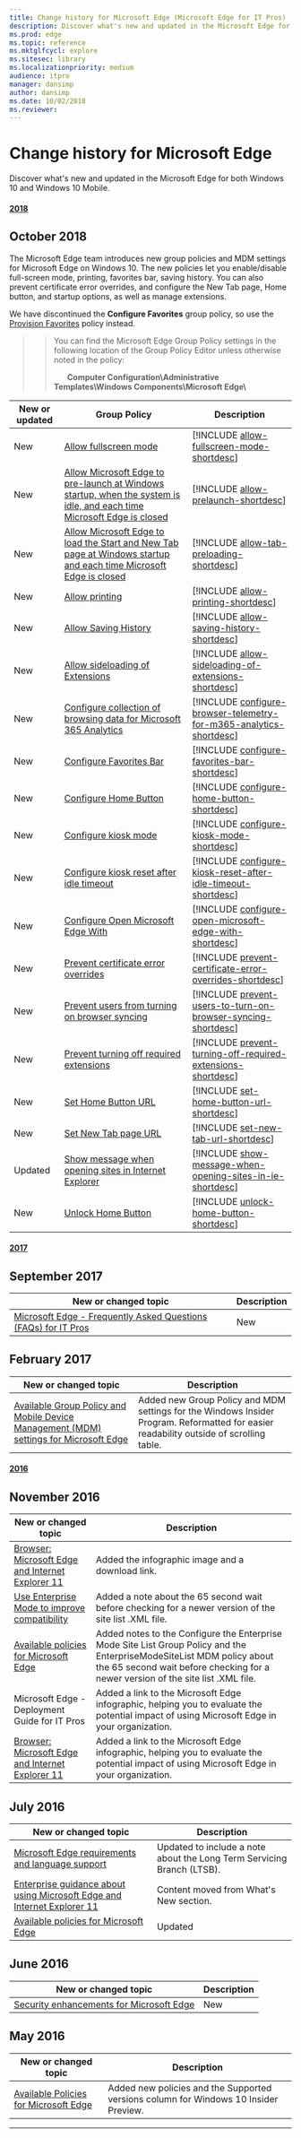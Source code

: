 ```yaml
---
title: Change history for Microsoft Edge (Microsoft Edge for IT Pros)
description: Discover what's new and updated in the Microsoft Edge for both Windows 10 and Windows 10 Mobile.
ms.prod: edge
ms.topic: reference
ms.mktglfcycl: explore
ms.sitesec: library
ms.localizationpriority: medium
audience: itpro
manager: dansimp
author: dansimp
ms.date: 10/02/2018
ms.reviewer: 
---
```


# Change history for Microsoft Edge
Discover what's new and updated in the Microsoft Edge for both Windows 10 and Windows 10 Mobile.


#### [2018](#tab/2018/)
## October 2018

The Microsoft Edge team introduces new group policies and MDM settings for Microsoft Edge on Windows 10. The new policies let you enable/disable
full-screen mode, printing, favorites bar, saving history. You can also prevent certificate error overrides, and configure the New Tab page, Home button, and startup options, as well as manage extensions. 

We have discontinued the **Configure Favorites** group policy, so use the [Provision Favorites](available-policies.md#provision-favorites) policy instead.

>>You can find the Microsoft Edge Group Policy settings in the following location of the Group Policy Editor unless otherwise noted in the policy:
>>
>>&nbsp;&nbsp;&nbsp;&nbsp;&nbsp;&nbsp;**Computer Configuration\\Administrative Templates\\Windows Components\\Microsoft Edge\\**



| **New or updated** |                                                                                                                                   **Group Policy**                                                                                                                                    |                                                               **Description**                                                                |
|--------------------|---------------------------------------------------------------------------------------------------------------------------------------------------------------------------------------------------------------------------------------------------------------------------------------|----------------------------------------------------------------------------------------------------------------------------------------------|
|        New         |                                                                                            [Allow fullscreen mode](group-policies/browser-settings-management-gp.md#allow-fullscreen-mode)                                                                                            |                          [!INCLUDE [allow-fullscreen-mode-shortdesc](shortdesc/allow-fullscreen-mode-shortdesc.md)]                          |
|        New         | [Allow Microsoft Edge to pre-launch at Windows startup, when the system is idle, and each time Microsoft Edge is closed](group-policies/prelaunch-preload-gp.md#allow-microsoft-edge-to-pre-launch-at-windows-startup-when-the-system-is-idle-and-each-time-microsoft-edge-is-closed) |                                [!INCLUDE [allow-prelaunch-shortdesc](shortdesc/allow-prelaunch-shortdesc.md)]                                |
|        New         |     [Allow Microsoft Edge to load the Start and New Tab page at Windows startup and each time Microsoft Edge is closed](group-policies/prelaunch-preload-gp.md#allow-microsoft-edge-to-load-the-start-and-new-tab-page-at-windows-startup-and-each-time-microsoft-edge-is-closed)     |                           [!INCLUDE [allow-tab-preloading-shortdesc](shortdesc/allow-tab-preloading-shortdesc.md)]                           |
|        New         |                                                                                                   [Allow printing](group-policies/browser-settings-management-gp.md#allow-printing)                                                                                                   |                                 [!INCLUDE [allow-printing-shortdesc](shortdesc/allow-printing-shortdesc.md)]                                 |
|        New         |                                                                                             [Allow Saving History](group-policies/browser-settings-management-gp.md#allow-saving-history)                                                                                             |                           [!INCLUDE [allow-saving-history-shortdesc](shortdesc/allow-saving-history-shortdesc.md)]                           |
|        New         |                                                                                     [Allow sideloading of Extensions](group-policies/extensions-management-gp.md#allow-sideloading-of-extensions)                                                                                     |                [!INCLUDE [allow-sideloading-of-extensions-shortdesc](shortdesc/allow-sideloading-of-extensions-shortdesc.md)]                |
|        New         |                                                   [Configure collection of browsing data for Microsoft 365 Analytics](group-policies/telemetry-management-gp.md#configure-collection-of-browsing-data-for-microsoft-365-analytics)                                                    | [!INCLUDE [configure-browser-telemetry-for-m365-analytics-shortdesc](shortdesc/configure-browser-telemetry-for-m365-analytics-shortdesc.md)] |
|        New         |                                                                                             [Configure Favorites Bar](group-policies/favorites-management-gp.md#configure-favorites-bar)                                                                                              |                        [!INCLUDE [configure-favorites-bar-shortdesc](shortdesc/configure-favorites-bar-shortdesc.md)]                        |
|        New         |                                                                                                    [Configure Home Button](group-policies/home-button-gp.md#configure-home-button)                                                                                                    |                          [!INCLUDE [configure-home-button-shortdesc](shortdesc/configure-home-button-shortdesc.md)]                          |
|        New         |                                                                                                          [Configure kiosk mode](available-policies.md#configure-kiosk-mode)                                                                                                           |                           [!INCLUDE [configure-kiosk-mode-shortdesc](shortdesc/configure-kiosk-mode-shortdesc.md)]                           |
|        New         |                                                                                      [Configure kiosk reset after idle timeout](available-policies.md#configure-kiosk-reset-after-idle-timeout)                                                                                       |       [!INCLUDE [configure-kiosk-reset-after-idle-timeout-shortdesc](shortdesc/configure-kiosk-reset-after-idle-timeout-shortdesc.md)]       |
|        New         |                                                                                       [Configure Open Microsoft Edge With](group-policies/start-pages-gp.md#configure-open-microsoft-edge-with)                                                                                       |             [!INCLUDE [configure-open-microsoft-edge-with-shortdesc](shortdesc/configure-open-microsoft-edge-with-shortdesc.md)]             |
|        New         |                                                                              [Prevent certificate error overrides](group-policies/security-privacy-management-gp.md#prevent-certificate-error-overrides)                                                                              |            [!INCLUDE [prevent-certificate-error-overrides-shortdesc](shortdesc/prevent-certificate-error-overrides-shortdesc.md)]            |
|        New         |                                                                       [Prevent users from turning on browser syncing](group-policies/sync-browser-settings-gp.md#prevent-users-from-turning-on-browser-syncing)                                                                       |       [!INCLUDE [prevent-users-to-turn-on-browser-syncing-shortdesc](shortdesc/prevent-users-to-turn-on-browser-syncing-shortdesc.md)]       |
|        New         |                                                                             [Prevent turning off required extensions](group-policies/extensions-management-gp.md#prevent-turning-off-required-extensions)                                                                             |        [!INCLUDE [prevent-turning-off-required-extensions-shortdesc](shortdesc/prevent-turning-off-required-extensions-shortdesc.md)]        |
|        New         |                                                                                                      [Set Home Button URL](group-policies/home-button-gp.md#set-home-button-url)                                                                                                      |                            [!INCLUDE [set-home-button-url-shortdesc](shortdesc/set-home-button-url-shortdesc.md)]                            |
|        New         |                                                                                                [Set New Tab page URL](group-policies/new-tab-page-settings-gp.md#set-new-tab-page-url)                                                                                                |                                [!INCLUDE [set-new-tab-url-shortdesc](shortdesc/set-new-tab-url-shortdesc.md)]                                |
|      Updated       |                                                        [Show message when opening sites in Internet Explorer](group-policies/interoperability-enterprise-guidance-gp.md#show-message-when-opening-sites-in-internet-explorer)                                                         |          [!INCLUDE [show-message-when-opening-sites-in-ie-shortdesc](shortdesc/show-message-when-opening-sites-in-ie-shortdesc.md)]          |
|        New         |                                                                                                       [Unlock Home Button](group-policies/home-button-gp.md#unlock-home-button)                                                                                                       |                             [!INCLUDE [unlock-home-button-shortdesc](shortdesc/unlock-home-button-shortdesc.md)]                             |

#### [2017](#tab/2017/)
## September 2017

|New or changed topic | Description |
|---------------------|-------------|
|[Microsoft Edge - Frequently Asked Questions (FAQs) for IT Pros](microsoft-edge-faq.md) | New |

## February 2017

|New or changed topic | Description |
|----------------------|-------------|
|[Available Group Policy and Mobile Device Management (MDM) settings for Microsoft Edge](available-policies.md) |Added new Group Policy and MDM settings for the Windows Insider Program. Reformatted for easier readability outside of scrolling table. |


#### [2016](#tab/2016/)
## November 2016

|New or changed topic | Description |
|----------------------|-------------|
|[Browser: Microsoft Edge and Internet Explorer 11](enterprise-guidance-using-microsoft-edge-and-ie11.md) |Added the infographic image and a download link.|
|[Use Enterprise Mode to improve compatibility](emie-to-improve-compatibility.md) |Added a note about the 65 second wait before checking for a newer version of the site list .XML file. |
|[Available policies for Microsoft Edge](available-policies.md) |Added notes to the Configure the Enterprise Mode Site List Group Policy and the EnterpriseModeSiteList MDM policy about the 65 second wait before checking for a newer version of the site list .XML file. |
|Microsoft Edge - Deployment Guide for IT Pros |Added a link to the Microsoft Edge infographic, helping you to evaluate the potential impact of using Microsoft Edge in your organization. |
|[Browser: Microsoft Edge and Internet Explorer 11](enterprise-guidance-using-microsoft-edge-and-ie11.md) |Added a link to the Microsoft Edge infographic, helping you to evaluate the potential impact of using Microsoft Edge in your organization. |

## July 2016

|New or changed topic | Description |
|----------------------|-------------|
|[Microsoft Edge requirements and language support](hardware-and-software-requirements.md)| Updated to include a note about the Long Term Servicing Branch (LTSB). |
|[Enterprise guidance about using Microsoft Edge and Internet Explorer 11](enterprise-guidance-using-microsoft-edge-and-ie11.md) | Content moved from What's New section. |
|[Available policies for Microsoft Edge](available-policies.md) |Updated |


## June 2016

|New or changed topic | Description |
|----------------------|-------------|
|[Security enhancements for Microsoft Edge](security-enhancements-microsoft-edge.md) |New |

## May 2016

|New or changed topic | Description |
|----------------------|-------------|
|[Available Policies for Microsoft Edge](available-policies.md) | Added new policies and the Supported versions column for Windows 10 Insider Preview. |

* * *
